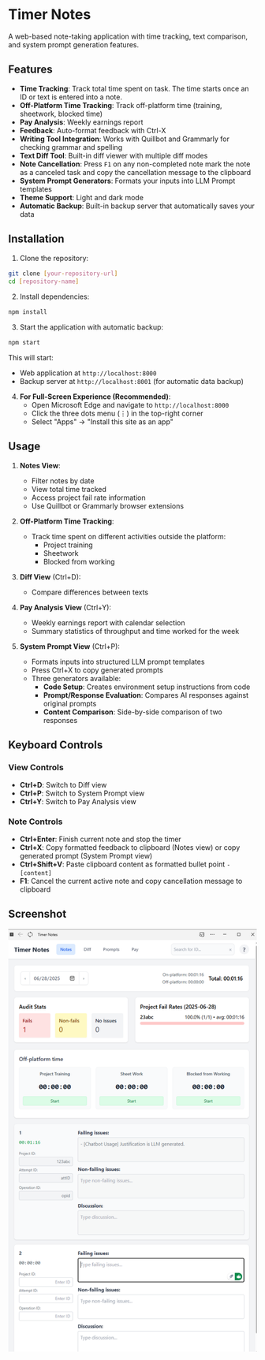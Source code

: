 # Timer Notes

A web-based note-taking application with time tracking, text comparison, and system prompt generation features.


## Features

- **Time Tracking**: Track total time spent on task. The time starts once an ID or text is entered into a note.
- **Off-Platform Time Tracking**: Track off-platform time (training, sheetwork, blocked time)
- **Pay Analysis**: Weekly earnings report
- **Feedback**: Auto-format feedback with Ctrl-X
- **Writing Tool Integration**: Works with Quillbot and Grammarly for checking grammar and spelling
- **Text Diff Tool**: Built-in diff viewer with multiple diff modes
- **Note Cancellation**: Press `F1` on any non-completed note mark the note as a canceled task and copy the cancellation message to the clipboard
- **System Prompt Generators**: Formats your inputs into LLM Prompt templates
- **Theme Support**: Light and dark mode
- **Automatic Backup**: Built-in backup server that automatically saves your data


## Installation

1. Clone the repository:
```bash
git clone [your-repository-url]
cd [repository-name]
```

2. Install dependencies:
```bash
npm install
```

3. Start the application with automatic backup:
```bash
npm start
```
This will start:
- Web application at `http://localhost:8000`
- Backup server at `http://localhost:8001` (for automatic data backup)

4. **For Full-Screen Experience (Recommended)**:
   - Open Microsoft Edge and navigate to `http://localhost:8000`
   - Click the three dots menu (⋮) in the top-right corner
   - Select "Apps" → "Install this site as an app"

## Usage

1. **Notes View**:
   - Filter notes by date
   - View total time tracked
   - Access project fail rate information
   - Use Quillbot or Grammarly browser extensions

2. **Off-Platform Time Tracking**:
   - Track time spent on different activities outside the platform:
     - Project training
     - Sheetwork
     - Blocked from working

3. **Diff View** (Ctrl+D):
   - Compare differences between texts

4. **Pay Analysis View** (Ctrl+Y):
   - Weekly earnings report with calendar selection
   - Summary statistics of throughput and time worked for the week

5. **System Prompt View** (Ctrl+P):
   - Formats inputs into structured LLM prompt templates
   - Press Ctrl+X to copy generated prompts
   - Three generators available:
     - **Code Setup**: Creates environment setup instructions from code
     - **Prompt/Response Evaluation**: Compares AI responses against original prompts
     - **Content Comparison**: Side-by-side comparison of two responses

## Keyboard Controls

### View Controls
- **Ctrl+D**: Switch to Diff view
- **Ctrl+P**: Switch to System Prompt view
- **Ctrl+Y**: Switch to Pay Analysis view

### Note Controls
- **Ctrl+Enter**: Finish current note and stop the timer
- **Ctrl+X**: Copy formatted feedback to clipboard (Notes view) or copy generated prompt (System Prompt view)
- **Ctrl+Shift+V**: Paste clipboard content as formatted bullet point `- [content]`
- **F1**: Cancel the current active note and copy cancellation message to clipboard

## Screenshot
![alt text](public/images/screenshot_2.png)